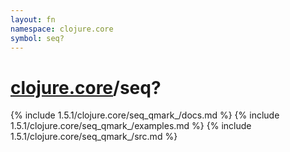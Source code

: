 ```yaml
---
layout: fn
namespace: clojure.core
symbol: seq?
---
```


# [clojure.core](../)/seq?

{% include 1.5.1/clojure.core/seq_qmark_/docs.md %}
{% include 1.5.1/clojure.core/seq_qmark_/examples.md %}
{% include 1.5.1/clojure.core/seq_qmark_/src.md %}

